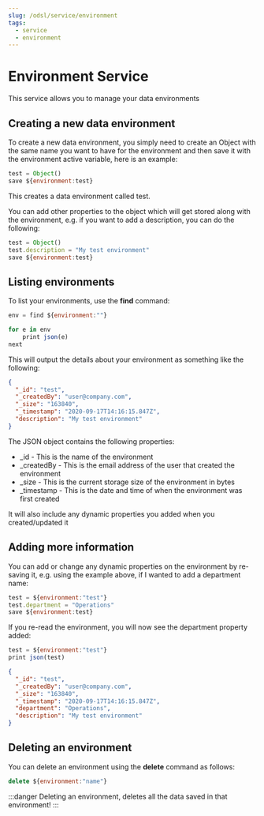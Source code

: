 ```yaml
---
slug: /odsl/service/environment
tags:
  - service
  - environment
---
```

Environment Service
===================

This service allows you to manage your data environments

## Creating a new data environment

To create a new data environment, you simply need to create an Object with the same name you want to have for the environment and then save it with the environment active variable, here is an example:
```js
test = Object()
save ${environment:test}
```
This creates a data environment called test.

You can add other properties to the object which will get stored along with the environment, e.g. if you want to add a description, you can do the following:
```js
test = Object()
test.description = "My test environment"
save ${environment:test}
```
## Listing environments

To list your environments, use the **find** command:
```js
env = find ${environment:""}

for e in env    
    print json(e)
next
```
This will output the details about your environment as something like the following:
```json
{
  "_id": "test",
  "_createdBy": "user@company.com",
  "_size": "163840",
  "_timestamp": "2020-09-17T14:16:15.847Z",
  "description": "My test environment"
}
```
The JSON object contains the following properties:

*   _id - This is the name of the environment    
*   _createdBy - This is the email address of the user that created the environment    
*   _size - This is the current storage size of the environment in bytes    
*   _timestamp - This is the date and time of when the environment was first created    

It will also include any dynamic properties you added when you created/updated it

## Adding more information

You can add or change any dynamic properties on the environment by re-saving it, e.g. using the example above, if I wanted to add a department name:
```js
test = ${environment:"test"}
test.department = "Operations"
save ${environment:test}
```
If you re-read the environment, you will now see the department property added:
```js
test = ${environment:"test"}
print json(test)
```
```json
{
  "_id": "test",
  "_createdBy": "user@company.com",
  "_size": "163840",
  "_timestamp": "2020-09-17T14:16:15.847Z",
  "department": "Operations",
  "description": "My test environment"
}
```

## Deleting an environment

You can delete an environment using the **delete** command as follows:

```js
delete ${environment:"name"}
```
:::danger
Deleting an environment, deletes all the data saved in that environment!
:::

